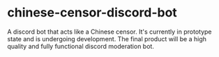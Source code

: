 # chinese-censor-discord-bot
A discord bot that acts like a Chinese censor.
It's currently in prototype state and is undergoing development.
The final product will be a high quality and fully functional discord moderation bot.
